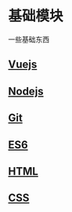 # 基础模块

一些基础东西

## [Vuejs](/pages/base/Vuejs.md)

## [Nodejs](/pages/base/Nodejs.md)

## [Git](/pages/base/Git.md)

## [ES6](/pages/base/Es6.md)

## [HTML](/pages/base/Html.md)

## [CSS](/pages/base/Css.md)
